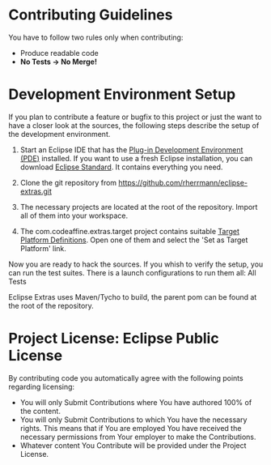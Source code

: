 # Contributing Guidelines
You have to follow two rules only when contributing:

* Produce readable code
* **No Tests -> No Merge!**

# Development Environment Setup
If you plan to contribute a feature or bugfix to this project or just the want to have a closer look at the sources,
the following steps describe the setup of the development environment.
 
1. Start an Eclipse IDE that has the [Plug-in Development Environment (PDE)](https://www.eclipse.org/pde/) installed.
 If you want to use a fresh Eclipse installation, you can download [Eclipse Standard](https://www.eclipse.org/downloads/packages/eclipse-standard-432/keplersr2). 
 It contains everything you need.
 
2. Clone the git repository from https://github.com/rherrmann/eclipse-extras.git
 
3. The necessary projects are located at the root of the repository. 
 Import all of them into your workspace.
 
4. The com.codeaffine.extras.target project contains suitable [Target Platform Definitions](http://help.eclipse.org/juno/index.jsp?topic=%2Forg.eclipse.pde.doc.user%2Fconcepts%2Ftarget.htm).
 Open one of them and select the 'Set as Target Platform' link.


Now you are ready to hack the sources.
If you whish to verify the setup, you can run the test suites. There is a launch configurations to run them all: All Tests

Eclipse Extras uses Maven/Tycho to build, the parent pom can be found at the root of the repository.


# Project License:  Eclipse Public License
By contributing code you automatically agree with the following points regarding licensing:

* You will only Submit Contributions where You have authored 100% of the content.
* You will only Submit Contributions to which You have the necessary rights. This means that if You are employed You have received the necessary permissions from Your employer to make the Contributions.
* Whatever content You Contribute will be provided under the Project License. 
